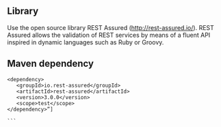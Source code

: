 ## Library
Use the open source library REST Assured (http://rest-assured.io/). 
REST Assured allows the validation of REST services by means of a fluent API inspired in dynamic languages such as Ruby or Groovy.
 
 
 
## Maven dependency

````
<dependency>
   <groupId>io.rest-assured</groupId>
   <artifactId>rest-assured</artifactId>
   <version>3.0.0</version>
   <scope>test</scope>
</dependency>”]

```